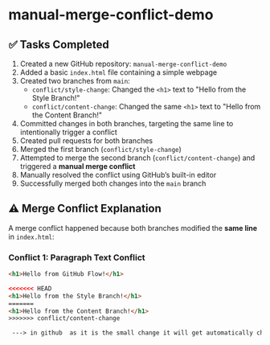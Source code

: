 # manual-merge-conflict-demo
## ✅ Tasks Completed

1. Created a new GitHub repository: `manual-merge-conflict-demo`
2. Added a basic `index.html` file containing a simple webpage
3. Created two branches from `main`:
   - `conflict/style-change`: Changed the `<h1>` text to "Hello from the Style Branch!"
   - `conflict/content-change`: Changed the same `<h1>` text to "Hello from the Content Branch!"
4. Committed changes in both branches, targeting the same line to intentionally trigger a conflict
5. Created pull requests for both branches
6. Merged the first branch (`conflict/style-change`)
7. Attempted to merge the second branch (`conflict/content-change`) and triggered a **manual merge conflict**
8. Manually resolved the conflict using GitHub’s built-in editor
9. Successfully merged both changes into the `main` branch


## ⚠️ Merge Conflict Explanation

A merge conflict happened because both branches modified the **same line** in `index.html`:
### Conflict 1: Paragraph Text Conflict
```html
<h1>Hello from GitHub Flow!</h1>

<<<<<<< HEAD
<h1>Hello from the Style Branch!</h1>
=======
<h1>Hello from the Content Branch!</h1>
>>>>>>> conflict/content-change

 ---> in github  as it is the small change it will get automatically changed by github

